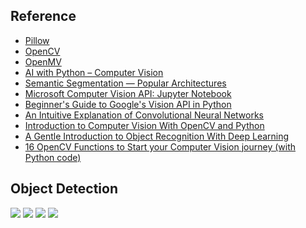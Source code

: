 ## Reference
* [Pillow](https://python-pillow.org)
* [OpenCV](https://opencv.org)
* [OpenMV](https://openmv.io)
* [AI with Python – Computer Vision](https://www.tutorialspoint.com/artificial_intelligence_with_python/artificial_intelligence_with_python_computer_vision.htm)
* [Semantic Segmentation — Popular Architectures](https://github.com/geoffreylink/Projects/tree/master/10%20Computer%20Vision)
* [Microsoft Computer Vision API: Jupyter Notebook](https://github.com/microsoft/Cognitive-Vision-Python)
* [Beginner's Guide to Google's Vision API in Python](https://www.datacamp.com/community/tutorials/beginner-guide-google-vision-api)
* [An Intuitive Explanation of Convolutional Neural Networks](https://ujjwalkarn.me/2016/08/11/intuitive-explanation-convnets/)
* [Introduction to Computer Vision With OpenCV and Python](https://dzone.com/articles/introduction-to-computer-vision-with-opencv-and-py)
* [A Gentle Introduction to Object Recognition With Deep Learning](https://machinelearningmastery.com/object-recognition-with-deep-learning/)
* [16 OpenCV Functions to Start your Computer Vision journey (with Python code)](https://www.analyticsvidhya.com/blog/2019/03/opencv-functions-computer-vision-python/)

## Object Detection
![](https://github.com/geoffreylink/Projects/blob/master/10%20Computer%20Vision/images/ObjectRecognitionTasks.png)
![](https://github.com/geoffreylink/Projects/blob/master/10%20Computer%20Vision/images/RegionProposals.png)
![](https://github.com/geoffreylink/Projects/blob/master/10%20Computer%20Vision/images/YOLOPredictions.png)
![](https://github.com/geoffreylink/Projects/blob/master/10%20Computer%20Vision/images/ElephantMask.png)
